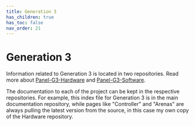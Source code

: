 ```yaml
---
title: Generation 3
has_children: true
has_toc: false
nav_order: 21
---
```


# Generation 3

Information related to Generation 3 is located in two repositories. Read more about [Panel-G3-Hardware]({{site.baseurl}}/Generation%203/Hardware/docs/) and [Panel-G3-Software]({{site.baseurl}}/Generation%203/Software/docs/software.html).

The documentation to each of the project can be kept in the respective repositories. For example, this index file for Generation 3 is in the main documentation repository, while pages like "Controller" and "Arenas" are always pulling the latest version from the source, in this case my own copy of the Hardware repository.